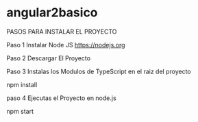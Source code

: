 # angular2basico

PASOS PARA INSTALAR EL PROYECTO

Paso 1 Instalar Node JS https://nodejs.org

Paso 2 Descargar El Proyecto

Paso 3 Instalas los Modulos de TypeScript en el raiz del proyecto

npm install

paso 4 Ejecutas el Proyecto en node.js

npm start

